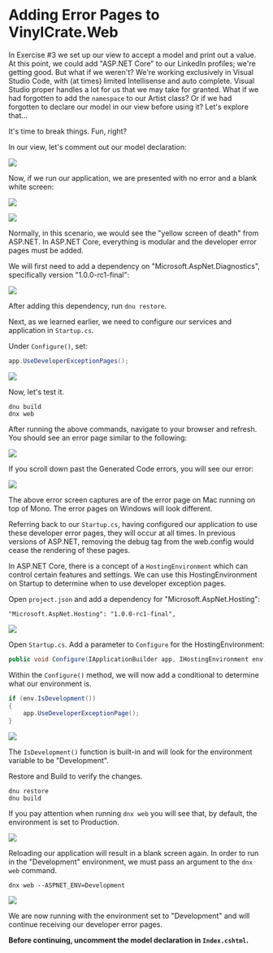 # Adding Error Pages to VinylCrate.Web

In Exercise #3 we set up our view to accept a model and print out a value. At this point, we could add "ASP.NET Core" to our LinkedIn profiles; we're getting good. But what if we weren't? We're working exclusively in Visual Studio Code, with (at times) limited Intellisense and auto complete. Visual Studio proper handles a lot for us that we may take for granted. What if we had forgotten to add the `namespace` to our Artist class? Or if we had forgotten to declare our model in our view before using it? Let's explore that...

It's time to break things. Fun, right?

In our view, let's comment out our model declaration:

![](./vc-view-force-error.png)

Now, if we run our application, we are presented with no error and a blank white screen:

![](./vc-run-no-error.png)

![](./vc-blank-browser.png)

Normally, in this scenario, we would see the "yellow screen of death" from ASP.NET. In ASP.NET Core, everything is modular and the developer error pages must be added.

We will first need to add a dependency on "Microsoft.AspNet.Diagnostics", specifically version "1.0.0-rc1-final":

![](./vc-aspnet-diagnostics.png)

After adding this dependency, run `dnu restore`.

Next, as we learned earlier, we need to configure our services and application in `Startup.cs`. 

Under `Configure()`, set:

```csharp
app.UseDeveloperExceptionPages();
```

![](./vc-dev-exception-page-startup.png)

Now, let's test it.

```
dnu build
dnx web
```

After running the above commands, navigate to your browser and refresh. You should see an error page similar to the following:

![](./vc-error-browser.png)

If you scroll down past the Generated Code errors, you will see our error:

![](./vc-error-detail.png)

The above error screen captures are of the error page on Mac running on top of Mono. The error pages on Windows will look different.

Referring back to our `Startup.cs`, having configured our application to use these developer error pages, they will occur at all times. In previous versions of ASP.NET, removing the debug tag from the web.config would cease the rendering of these pages.

In ASP.NET Core, there is a concept of a `HostingEnvironment` which can control certain features and settings. We can use this HostingEnvironment on Startup to determine when to use developer exception pages.

Open `project.json` and add a dependency for "Microsoft.AspNet.Hosting":

```
"Microsoft.AspNet.Hosting": "1.0.0-rc1-final",
```

![](./vc-project-json-hosting.png)
 
Open `Startup.cs`. Add a parameter to `Configure` for the HostingEnvironment:

```csharp
public void Configure(IApplicationBuilder app, IHostingEnvironment env)
```

Within the `Configure()` method, we will now add a conditional to determine what our environment is.

```csharp
if (env.IsDevelopment())
{
	app.UseDeveloperExceptionPage();
}
```

![](./vc-env-conditional.png)

The `IsDevelopment()` function is built-in and will look for the environment variable to be "Development".

Restore and Build to verify the changes.

```
dnu restore
dnu build
```

If you pay attention when running `dnx web` you will see that, by default, the environment is set to Production.

![](./dnx-hosting-env.png)

Reloading our application will result in a blank screen again. In order to run in the "Development" environment, we must pass an argument to the `dnx web` command.

```
dnx web --ASPNET_ENV=Development
```

![](./vc-dnx-dev.png)

We are now running with the environment set to "Development" and will continue receiving our developer error pages.

**Before continuing, uncomment the model declaration in `Index.cshtml`.**